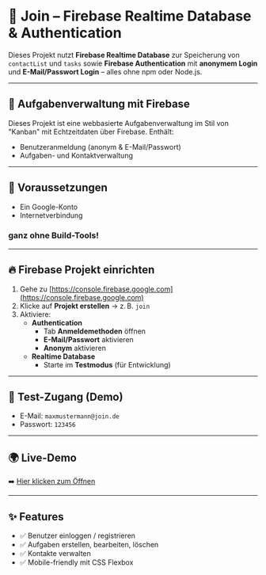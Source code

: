 # 📘 Join – Firebase Realtime Database & Authentication

Dieses Projekt nutzt **Firebase Realtime Database** zur Speicherung von `contactList` und `tasks` sowie **Firebase Authentication** mit **anonymem Login** und **E-Mail/Passwort Login** – alles ohne npm oder Node.js.

---

## 🚀 Aufgabenverwaltung mit Firebase

Dieses Projekt ist eine webbasierte Aufgabenverwaltung im Stil von "Kanban" mit Echtzeitdaten über Firebase. Enthält:
- Benutzeranmeldung (anonym & E-Mail/Passwort)
- Aufgaben- und Kontaktverwaltung

---

## 📌 Voraussetzungen

- Ein Google-Konto
- Internetverbindung 

### ganz ohne Build-Tools!

---

## 🔥 Firebase Projekt einrichten

1. Gehe zu [https://console.firebase.google.com](https://console.firebase.google.com)
2. Klicke auf **Projekt erstellen** → z. B. `join`
3. Aktiviere:
    - **Authentication**
        - Tab **Anmeldemethoden** öffnen
        - **E-Mail/Passwort** aktivieren
        - **Anonym** aktivieren
    - **Realtime Database**
        - Starte im **Testmodus** (für Entwicklung)

---

## 🧪 Test-Zugang (Demo)

- E-Mail: `maxmustermann@join.de`
- Passwort: `123456`

---

## 🌍 Live-Demo

➡️ [Hier klicken zum Öffnen](https://join-442.developerakademie.net/)

---

## ✨ Features

- ✅ Benutzer einloggen / registrieren
- ✅ Aufgaben erstellen, bearbeiten, löschen
- ✅ Kontakte verwalten
- ✅ Mobile-friendly mit CSS Flexbox